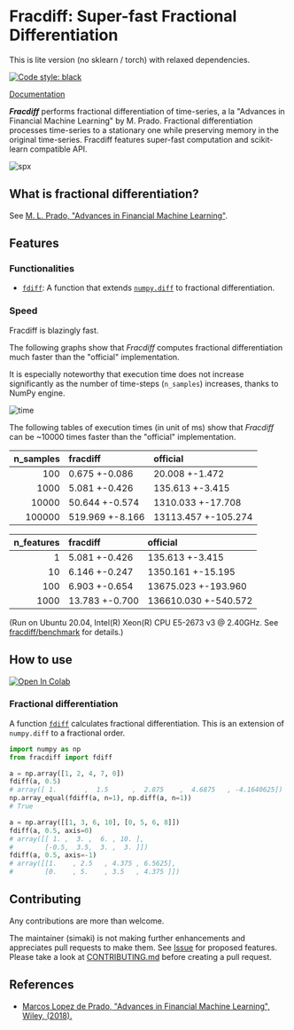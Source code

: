 # Fracdiff: Super-fast Fractional Differentiation

This is lite version (no sklearn / torch) with relaxed dependencies.

[![Code style: black](https://img.shields.io/badge/code%20style-black-000000.svg)](https://github.com/psf/black)

[Documentation](https://fracdiff.github.io/fracdiff/)

***Fracdiff*** performs fractional differentiation of time-series,
a la "Advances in Financial Machine Learning" by M. Prado.
Fractional differentiation processes time-series to a stationary one while preserving memory in the original time-series.
Fracdiff features super-fast computation and scikit-learn compatible API.

![spx](./examples/fig/spx.png)

## What is fractional differentiation?

See [M. L. Prado, "Advances in Financial Machine Learning"][prado].

## Features

### Functionalities

- [`fdiff`][doc-fdiff]: A function that extends [`numpy.diff`](https://numpy.org/doc/stable/reference/generated/numpy.diff.html) to fractional differentiation.

[doc-fdiff]: https://fracdiff.github.io/fracdiff/generated/fracdiff.fdiff.html

### Speed

Fracdiff is blazingly fast.

The following graphs show that *Fracdiff* computes fractional differentiation much faster than the "official" implementation.

It is especially noteworthy that execution time does not increase significantly as the number of time-steps (`n_samples`) increases, thanks to NumPy engine.

![time](https://user-images.githubusercontent.com/24503967/128821902-d38c2f46-989c-44e7-bd71-899f95553696.png)

The following tables of execution times (in unit of ms) show that *Fracdiff* can be ~10000 times faster than the "official" implementation.

|   n_samples | fracdiff        | official            |
|------------:|:----------------|:--------------------|
|         100 | 0.675 +-0.086   | 20.008 +-1.472      |
|        1000 | 5.081 +-0.426   | 135.613 +-3.415     |
|       10000 | 50.644 +-0.574  | 1310.033 +-17.708   |
|      100000 | 519.969 +-8.166 | 13113.457 +-105.274 |

|   n_features | fracdiff       | official             |
|-------------:|:---------------|:---------------------|
|            1 | 5.081 +-0.426  | 135.613 +-3.415      |
|           10 | 6.146 +-0.247  | 1350.161 +-15.195    |
|          100 | 6.903 +-0.654  | 13675.023 +-193.960  |
|         1000 | 13.783 +-0.700 | 136610.030 +-540.572 |

(Run on Ubuntu 20.04, Intel(R) Xeon(R) CPU E5-2673 v3 @ 2.40GHz. See [fracdiff/benchmark](https://github.com/fracdiff/benchmark/releases/tag/1115171075) for details.)

## How to use

[![Open In Colab](https://colab.research.google.com/assets/colab-badge.svg)](https://colab.research.google.com/github/fracdiff/fracdiff/blob/main/examples/example_howto.ipynb)

### Fractional differentiation

A function [`fdiff`](https://fracdiff.github.io/fracdiff/#fdiff) calculates fractional differentiation.
This is an extension of `numpy.diff` to a fractional order.

```python
import numpy as np
from fracdiff import fdiff

a = np.array([1, 2, 4, 7, 0])
fdiff(a, 0.5)
# array([ 1.       ,  1.5      ,  2.875    ,  4.6875   , -4.1640625])
np.array_equal(fdiff(a, n=1), np.diff(a, n=1))
# True

a = np.array([[1, 3, 6, 10], [0, 5, 6, 8]])
fdiff(a, 0.5, axis=0)
# array([[ 1. ,  3. ,  6. , 10. ],
#        [-0.5,  3.5,  3. ,  3. ]])
fdiff(a, 0.5, axis=-1)
# array([[1.    , 2.5   , 4.375 , 6.5625],
#        [0.    , 5.    , 3.5   , 4.375 ]])
```

## Contributing

Any contributions are more than welcome.

The maintainer (simaki) is not making further enhancements and appreciates pull requests to make them.
See [Issue](https://github.com/fracdiff/fracdiff/issues) for proposed features.
Please take a look at [CONTRIBUTING.md](.github/CONTRIBUTING.md) before creating a pull request.

## References

- [Marcos Lopez de Prado, "Advances in Financial Machine Learning", Wiley, (2018).][prado]

[prado]: https://www.wiley.com/en-us/Advances+in+Financial+Machine+Learning-p-9781119482086

